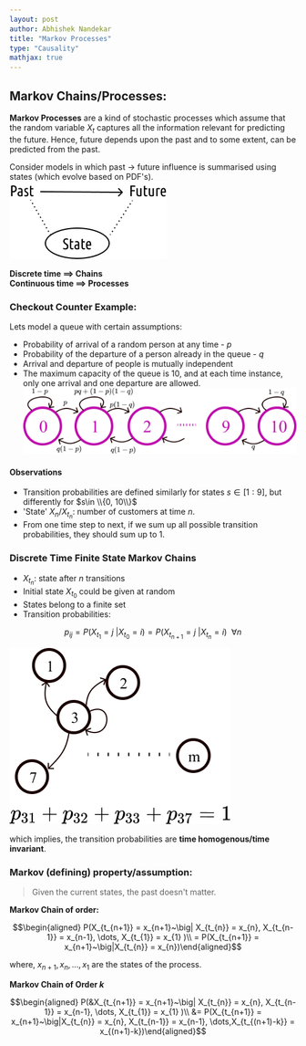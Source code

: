 ```yaml
---
layout: post  
author: Abhishek Nandekar  
title: "Markov Processes"
type: "Causality"  
mathjax: true  
---
```


## Markov Chains/Processes:

**Markov Processes** are a kind of stochastic processes which assume that the random variable $X_t$ captures all the information relevant for predicting the future. Hence, future depends upon the past and to some extent, can be predicted from the past.  

Consider models in which past $\rightarrow$ future influence is summarised using states (which evolve based on PDF's).
![Markov](../images/CausalityLec1/markovFirst.png)  


**Discrete time $\implies$ Chains**     
**Continuous time $\implies$ Processes**      


### Checkout Counter Example:

Lets model a queue with certain assumptions:   

- Probability of arrival of a random person at any time - $p$  
- Probability of the departure of a person already in the queue - $q$   
- Arrival and departure of people is mutually independent  
- The maximum capacity of the queue is 10, and at each time instance, only one arrival and one departure are allowed.   
![Checkout Counter](../images/CausalityLec1/CheckoutCentre.png)

#### Observations

- Transition probabilities are defined similarly for states $s \in [1:9]$, but differently for $s\in \\{0, 10\\}$   
- 'State' $X_n/X_{t_n}$: number of customers at time $n$.  
- From one time step to next, if we sum up all possible transition probabilities, they should sum up to 1.   


### Discrete Time Finite State Markov Chains    

- $X_{t_n}$: state after $n$ transitions  
- Initial state $X_{t_0}$ could be given at random    
- States belong to a finite set    
- Transition probabilities:       

$$
p_{ij} = P(X_{t_1}=j~\big|X_{t_0}=i) = P(X_{t_{n+1}}=j~\big|X_{t_n}=i)~~\forall n    
$$    


![](../images/CausalityLec1/transProbs.png)


which implies, the transition probabilities are **time homogenous/time invariant**.   


### Markov (defining) property/assumption:  

> Given the current states, the past doesn't matter.    

**Markov Chain of order:**      

$$\begin{aligned} P(X_{t_{n+1}} = x_{n+1}~\big| X_{t_{n}} = x_{n}, X_{t_{n-1}} = x_{n-1}, \dots, X_{t_{1}} = x_{1} )\\ = P(X_{t_{n+1}} = x_{n+1}~\big|X_{t_{n}} = x_{n})\end{aligned}$$    

where, $x_{n+1}, x_{n}, \dots, x_{1}$ are the states of the process.   

**Markov Chain of Order $k$**


$$\begin{aligned} P(&X_{t_{n+1}} = x_{n+1}~\big| X_{t_{n}} = x_{n}, X_{t_{n-1}} = x_{n-1}, \dots, X_{t_{1}} = x_{1} )\\ &= P(X_{t_{n+1}} = x_{n+1}~\big|X_{t_{n}} = x_{n}, X_{t_{n-1}} = x_{n-1}, \dots,X_{t_{(n+1)-k}} = x_{(n+1)-k})\end{aligned}$$    
